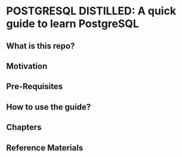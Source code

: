 # POSTGRESQL DISTILLED: A quick guide to learn PostgreSQL 

## What is this repo?


## Motivation


## Pre-Requisites


## How to use the guide?


## Chapters


## Reference Materials

